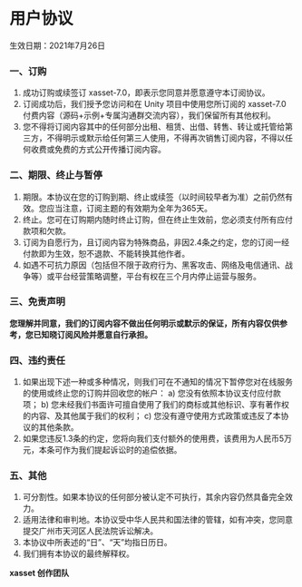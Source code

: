 # 用户协议

生效日期：2021年7月26日

### 一、订购

1.	成功订购或续签订 xasset-7.0，即表示您同意并愿意遵守本订阅协议。
2.	订阅成功后，我们授予您访问和在 Unity 项目中使用您所订阅的 xasset-7.0 付费内容（源码+示例+专属沟通群交流内容），我们保留所有其他权利。
3.	您不得将订阅内容其中的任何部分出租、租赁、出借、转售、转让或托管给第三方，不得明示或默示给任何第三人使用，不得再次销售订阅内容，不得以任何收费或免费的方式公开传播订阅内容。

### 二、期限、终止与暂停

1.	期限。本协议在您的订购到期、终止或续签（以时间较早者为准）之前仍然有效。您应当注意，订阅主题的有效期为全年为365天。
2.	终止。您可在订购期内随时终止订购，但在终止生效前，您必须支付所有应付款项和欠款。
3.	订阅为自愿行为，且订阅内容为特殊商品，非因2.4条之约定，您的订阅一经付款即为生效，恕不退款、不能转换其他作者。
4.	如遇不可抗力原因（包括但不限于政府行为、黑客攻击、网络及电信通讯、战争等）或平台经营策略调整，平台有权在三个月内停止运营与服务。

### 三、免责声明

**您理解并同意，我们的订阅内容不做出任何明示或默示的保证，所有内容仅供参考，您已知晓订阅风险并愿意自行承担。**

### 四、违约责任

1.	如果出现下述一种或多种情况，则我们可在不通知的情况下暂停您对在线服务的使用或终止您的订购并回收您的帐户：
    a)	您没有依照本协议支付应付款项；
    b)	您未经我们书面许可擅自使用了我们的商标或其他标识、享有著作权的内容、及其他属于我们的权利；
    c)	您没有遵守使用方式政策或违反了本协议的其他条款。
2.	如果您违反1.3条的约定，您将向我们支付额外的使用费，该费用为人民币5万元，本条可作为我们提起诉讼时的追偿依据。

### 五、其他
1.	可分割性。如果本协议的任何部分被认定不可执行，其余内容仍然具备完全效力。
2.	适用法律和审判地。本协议受中华人民共和国法律的管辖，如有冲突，您同意提交广州市天河区人民法院诉讼解决。
3.	本协议中所表述的“日”、“天”均指日历日。
4.	我们拥有本协议的最终解释权。

**xasset 创作团队**